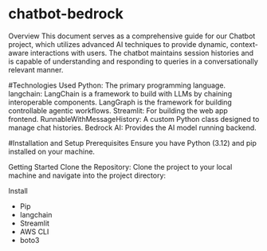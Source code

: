 # chatbot-bedrock
Overview
This document serves as a comprehensive guide for our Chatbot project, which utilizes advanced AI techniques to provide dynamic, context-aware interactions with users. The chatbot maintains session histories and is capable of understanding and responding to queries in a conversationally relevant manner.

#Technologies Used
Python: The primary programming language.
langchain: LangChain is a framework to build with LLMs by chaining interoperable components. LangGraph is the framework for building controllable agentic workflows.
Streamlit: For building the web app frontend.
RunnableWithMessageHistory: A custom Python class designed to manage chat histories.
Bedrock AI: Provides the AI model running backend.


#Installation and Setup
Prerequisites
Ensure you have Python (3.12) and pip installed on your machine.

Getting Started
Clone the Repository: Clone the project to your local machine and navigate into the project directory:

Install 
* Pip
* langchain
* Streamlit
* AWS CLI
* boto3




